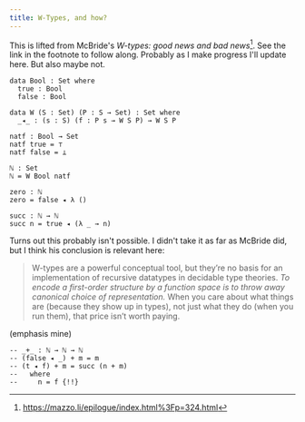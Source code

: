 ```yaml
---
title: W-Types, and how?
---
```


<!--
```
{-# OPTIONS --without-K #-}

module W where

open import Data.Unit
open import Data.Empty
```
-->

This is lifted from McBride's _W-types: good news and bad
news_[^1]. See the link in the footnote to follow along. Probably as I
make progress I'll update here. But also maybe not.

```
data Bool : Set where
  true : Bool
  false : Bool

data W (S : Set) (P : S → Set) : Set where
  _◂_ : (s : S) (f : P s → W S P) → W S P

natf : Bool → Set
natf true = ⊤
natf false = ⊥

ℕ : Set
ℕ = W Bool natf

zero : ℕ
zero = false ◂ λ () 

succ : ℕ → ℕ
succ n = true ◂ (λ _ → n)

```

Turns out this probably isn't possible. I didn't take it as far as
McBride did, but I think his conclusion is relevant here:

> W-types are a powerful conceptual tool, but they’re no basis for an
  implementation of recursive datatypes in decidable type
  theories. *To encode a first-order structure by a function space is
  to throw away canonical choice of representation.* When you care
  about what things are (because they show up in types), not just what
  they do (when you run them), that price isn’t worth paying.

(emphasis mine)

```
-- _+_ : ℕ → ℕ → ℕ
-- (false ◂ _) + m = m
-- (t ◂ f) + m = succ (n + m)
--   where
--     n = f {!!}
```

[^1]: https://mazzo.li/epilogue/index.html%3Fp=324.html
